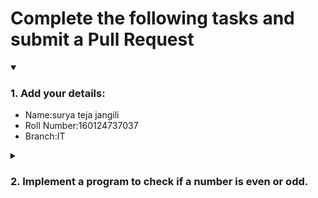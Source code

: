 # Complete the following tasks and submit a Pull Request
<details open>
<summary><h3>1. Add your details: </h3></summary>
<ul>
  <li> Name:surya teja  jangili </li>
  <li> Roll Number:160124737037 </li>
  <li> Branch:IT </li>
</ul>
</details>
<details>
<summary><h3> 2. Implement a program to check if a number is even or odd. </h3></summary>
<ul>
  <li> Create a new file in the repository and add your code. </li>
  <li> Use any programming language of your choice. </li>
</ul>
</details>
